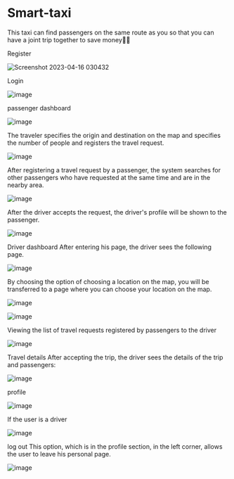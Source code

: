 # Smart-taxi
This taxi can find passengers on the same route as you so that you can have a joint trip together to save money🚗💸

Register

![Screenshot 2023-04-16 030432](https://user-images.githubusercontent.com/83599883/232255935-1a8a1873-9fcb-4d67-9784-79cbbde8aa5e.png)

Login

![image](https://user-images.githubusercontent.com/83599883/232255987-904e4440-3d77-4aaa-a05e-e82a0ed7e5a9.png)

passenger dashboard

![image](https://user-images.githubusercontent.com/83599883/232256027-fd68e833-17f1-4be2-82a9-2a2acf9acab9.png)

The traveler specifies the origin and destination on the map and specifies the number of people and registers the travel request.

![image](https://user-images.githubusercontent.com/83599883/232256047-cf805ab5-c368-4fdd-89f3-ab62aa48e973.png)

After registering a travel request by a passenger, the system searches for other passengers who have requested at the same time and are in the nearby area.

![image](https://user-images.githubusercontent.com/83599883/232256474-34203137-ce0d-4f37-b43e-7ce763f6f4d1.png)

After the driver accepts the request, the driver's profile will be shown to the passenger.

![image](https://user-images.githubusercontent.com/83599883/232256078-b507edd5-563c-4790-8462-afc19eabcaca.png)

Driver dashboard
After entering his page, the driver sees the following page.

![image](https://user-images.githubusercontent.com/83599883/232256224-354c8a8e-ffad-4a27-a492-1fef9316e39e.png)

By choosing the option of choosing a location on the map, you will be transferred to a page where you can choose your location on the map.

![image](https://user-images.githubusercontent.com/83599883/232256248-e105eb74-9fea-4976-82e5-0a93dd2ef7d9.png)

![image](https://user-images.githubusercontent.com/83599883/232256261-d60f3a54-37f7-4b58-9584-345a5b12f61c.png)

Viewing the list of travel requests registered by passengers to the driver

![image](https://user-images.githubusercontent.com/83599883/232256274-e546be9e-fa38-4690-b96d-9c94d6b665f3.png)

Travel details
After accepting the trip, the driver sees the details of the trip and passengers:

![image](https://user-images.githubusercontent.com/83599883/232256312-5668afc6-084c-49fa-8060-a4ce6d8e258b.png)

profile

![image](https://user-images.githubusercontent.com/83599883/232256125-e1f78693-6b38-4211-aa2a-ee63ecd6281d.png)

If the user is a driver

![image](https://user-images.githubusercontent.com/83599883/232256133-20f024c2-87de-480d-a1b9-05eba427b4e2.png)

log out
This option, which is in the profile section, in the left corner, allows the user to leave his personal page.

![image](https://user-images.githubusercontent.com/83599883/232256174-4e90f6cf-9018-48bc-b66f-a58501a648c6.png)







